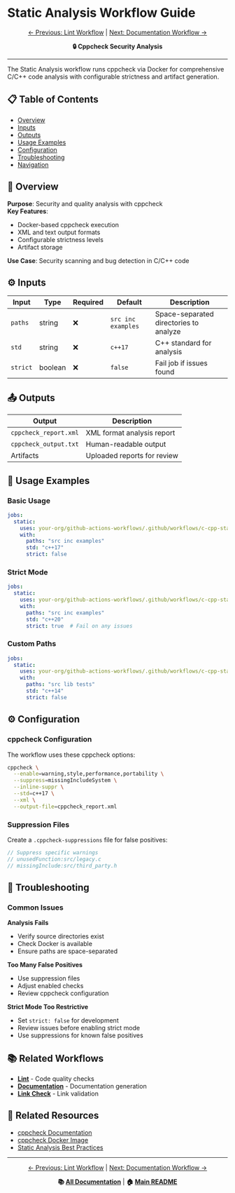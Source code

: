 # Static Analysis Workflow Guide

<div align="center">

[← Previous: Lint Workflow](lint-workflow.md) | [Next: Documentation Workflow →](docs-workflow.md)

**🔒 Cppcheck Security Analysis**

</div>

---

The Static Analysis workflow runs cppcheck via Docker for comprehensive C/C++ code analysis with configurable strictness and artifact generation.

## 📋 Table of Contents

- [Overview](#overview)
- [Inputs](#inputs)
- [Outputs](#outputs)
- [Usage Examples](#usage-examples)
- [Configuration](#configuration)
- [Troubleshooting](#troubleshooting)
- [Navigation](#navigation)

## 🎯 Overview

**Purpose**: Security and quality analysis with cppcheck  
**Key Features**: 
- Docker-based cppcheck execution
- XML and text output formats
- Configurable strictness levels
- Artifact storage

**Use Case**: Security scanning and bug detection in C/C++ code

## ⚙️ Inputs

| Input | Type | Required | Default | Description |
|-------|------|----------|---------|-------------|
| `paths` | string | ❌ | `src inc examples` | Space-separated directories to analyze |
| `std` | string | ❌ | `c++17` | C++ standard for analysis |
| `strict` | boolean | ❌ | `false` | Fail job if issues found |

## 📤 Outputs

| Output | Description |
|--------|-------------|
| `cppcheck_report.xml` | XML format analysis report |
| `cppcheck_output.txt` | Human-readable output |
| Artifacts | Uploaded reports for review |

## 🚀 Usage Examples

### Basic Usage

```yaml
jobs:
  static:
    uses: your-org/github-actions-workflows/.github/workflows/c-cpp-static-analysis.yml@main
    with:
      paths: "src inc examples"
      std: "c++17"
      strict: false
```

### Strict Mode

```yaml
jobs:
  static:
    uses: your-org/github-actions-workflows/.github/workflows/c-cpp-static-analysis.yml@main
    with:
      paths: "src inc examples"
      std: "c++20"
      strict: true  # Fail on any issues
```

### Custom Paths

```yaml
jobs:
  static:
    uses: your-org/github-actions-workflows/.github/workflows/c-cpp-static-analysis.yml@main
    with:
      paths: "src lib tests"
      std: "c++14"
      strict: false
```

## ⚙️ Configuration

### cppcheck Configuration

The workflow uses these cppcheck options:

```bash
cppcheck \
  --enable=warning,style,performance,portability \
  --suppress=missingIncludeSystem \
  --inline-suppr \
  --std=c++17 \
  --xml \
  --output-file=cppcheck_report.xml
```

### Suppression Files

Create a `.cppcheck-suppressions` file for false positives:

```cpp
// Suppress specific warnings
// unusedFunction:src/legacy.c
// missingInclude:src/third_party.h
```

## 🔧 Troubleshooting

### Common Issues

**Analysis Fails**
- Verify source directories exist
- Check Docker is available
- Ensure paths are space-separated

**Too Many False Positives**
- Use suppression files
- Adjust enabled checks
- Review cppcheck configuration

**Strict Mode Too Restrictive**
- Set `strict: false` for development
- Review issues before enabling strict mode
- Use suppressions for known false positives

## 📚 Related Workflows

- **[Lint](lint-workflow.md)** - Code quality checks
- **[Documentation](docs-workflow.md)** - Documentation generation
- **[Link Check](link-check-workflow.md)** - Link validation

## 🔗 Related Resources

- [cppcheck Documentation](https://cppcheck.sourceforge.io/)
- [cppcheck Docker Image](https://github.com/facthunder/cppcheck)
- [Static Analysis Best Practices](https://en.wikipedia.org/wiki/Static_program_analysis)

---

<div align="center">

[← Previous: Lint Workflow](lint-workflow.md) | [Next: Documentation Workflow →](docs-workflow.md)

**📚 [All Documentation](index.md)** | **🏠 [Main README](../README.md)**

</div>

